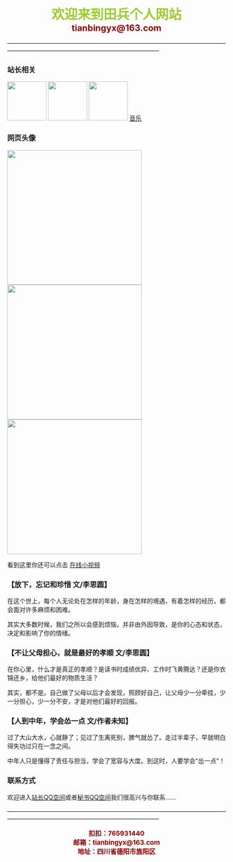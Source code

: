 <CENTER><FONT color=YellowGreen White style="FILTER: blur(add=1,direction=40,strength=10); FONT-SIZE: 30px; FONT-WEIGHT: bolder; POSITION: relative; WIDTH: 500px">欢迎来到田兵个人网站</FONT></CENTER>     

<CENTER><FONT color=DarkRed style="FILTER: blur(add=1,direction=40,strength=10); FONT-SIZE: 20px; FONT-WEIGHT: bolder; POSITION: relative; WIDTH: 500px">tianbingyx@163.com</FONT></CENTER>

—————————————————————————————————————————————————————————————

### 站长相关

<img src="https://6109666.s21i.faiusr.com/2/ABUIABACGAAgmuixqwUolZuDhAYwggE4ggE.jpg.webp" width="90" height="90">    <img src="https://q1.qlogo.cn/g?b=qq&nk=2358429597&s=640" width="90" height="90">   <img src="https://q1.qlogo.cn/g?b=qq&nk=2197968519&s=640" width="90" height="90">   <a href="javascript:location.reload();">音乐</a>

### 网页头像

<img src="https://api.66mz8.com/api/rand.portrait.php?type=女" width="310" height="310"> <img src="https://api.66mz8.com/api/rand.portrait.php?type=男" width="310" height="310"> <img src="https://api.66mz8.com/api/rand.portrait.php?type=动漫" width="310" height="310">

看到这里你还可以点击  [在线小视频](https://www.lefu.men/dy)

### 【放下，忘记和珍惜    文/李思圆】
   
在这个世上，每个人无论处在怎样的年龄，身在怎样的境遇，有着怎样的经历，都会面对许多麻烦和困难。
 
其实大多数时候，我们之所以会感到烦恼，并非由外因导致，是你的心态和状态，决定和影响了你的情绪。

### 【不让父母担心，就是最好的孝顺    文/李思圆】
 
在你心里，什么才是真正的孝顺？是读书时成绩优异、工作时飞黄腾达？还是你衣锦还乡，给他们最好的物质生活？
 
其实，都不是。自己做了父母以后才会发现，照顾好自己，让父母少一分牵挂，少一分担心，少一分不安，才是对他们最好的回报。

### 【人到中年，学会怂一点    文/作者未知】

过了大山大水，心就静了；见过了生离死别，脾气就怂了。走过半辈子，早就明白得失功过只在一念之间。

中年人只是懂得了责任与担当，学会了宽容与大度。到这时，人要学会“怂一点”！

### 联系方式

 欢迎进入[站长QQ空间](https://user.qzone.qq.com/765931440)或者[秘书QQ空间](https://user.qzone.qq.com/2358429597)我们很高兴与你联系......

—————————————————————————————————————————————————————————————

<CENTER><FONT color=DarkRed style="FILTER: blur(add=1,direction=40,strength=10); FONT-SIZE: 15px; FONT-WEIGHT: bolder; POSITION: relative; WIDTH: 500px">扣扣：765931440</FONT></CENTER>
 
 <CENTER><FONT color=DarkRed style="FILTER: blur(add=1,direction=40,strength=10); FONT-SIZE: 15px; FONT-WEIGHT: bolder; POSITION: relative; WIDTH: 500px">邮箱：tianbingyx@163.com</FONT></CENTER>
 
 <CENTER><FONT color=DarkRed style="FILTER: blur(add=1,direction=40,strength=10); FONT-SIZE: 15px; FONT-WEIGHT: bolder; POSITION: relative; WIDTH: 500px">地址：四川省德阳市旌阳区</FONT></CENTER>

<audio autoplay="autoplay">
<source src="https://api.uomg.com/api/rand.music?sort=热歌榜" type="audio/mpeg">
</audio>
